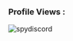 <p align="right"> <h3>Profile Views : </h3> <img src="https://komarev.com/ghpvc/?username=spydiscord&label=Profile%20views&color=0e75b6&style=flat"
    alt="spydiscord"/> 
  </p
